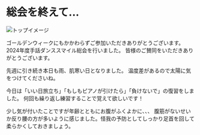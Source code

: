 # 総会を終えて...

![トップイメージ](https://zejsou1ph4nepua5.public.blob.vercel-storage.com/2024-05-01/FB468006-E099-4E60-B6F6-43EFA1B54DB0-xDDEtguWlS2iyanrxvFqktYUxXtQ8r.png)

ゴールデンウィークにもかかわらずご参加いただきありがとうございます。
2024年度手話ダンススマイル総会を行いました。
皆様のご賛同をいただきありがとうございます。

先週に引き続き本日も雨、肌寒い日となりました。
温度差があるので太陽に気をつけてくださいね。

今日は「いい日旅立ち」「もしもピアノが引けたら」「負けないで」の復習をしました。
何回も繰り返し練習することで覚えて欲しいです！

少し気が付いたことですが年齢とともにお腹がふくよかに、、、
腹筋がないせいか反り腰の方が多いように感じました。怪我の予防としてしっかり足首を回して柔らかくしておきましょう。
